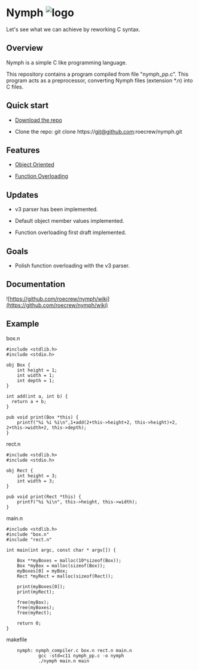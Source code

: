 # Nymph ![logo](http://icons.iconarchive.com/icons/iron-devil/ids-game-world/32/Fairy-icon.png)

Let's see what we can achieve by reworking C syntax.

## Overview

Nymph is a simple C like programming language.

This repository contains a program compiled from file "nymph_pp.c". This program acts as a preprocessor, converting Nymph files (extension \*.n) into C files.

## Quick start

* [Download the repo](https://github.com/roecrew/nymph/archive/master.zip)

* Clone the repo: git clone ht&#8203;tps://git@github.com:roecrew/nymph.git

## Features

* [Object Oriented](https://en.wikipedia.org/wiki/Object-oriented_programming)

* [Function Overloading](https://en.wikipedia.org/wiki/Function_overloading)

## Updates
* v3 parser has been implemented.

* Default object member values implemented.

* Function overloading first draft implemented.

## Goals

* Polish function overloading with the v3 parser.

## Documentation

![https://github.com/roecrew/nymph/wiki](https://github.com/roecrew/nymph/wiki)

## Example
box.n

    #include <stdlib.h>
    #include <stdio.h>

    obj Box {
        int height = 1;
        int width = 1;
        int depth = 1;
    }

    int add(int a, int b) {
      return a + b;
    }

    pub void print(Box *this) {
        printf("%i %i %i\n",1+add(2+this->height+2, this->height)+2, 2+this->width+2, this->depth);
    }

rect.n

    #include <stdlib.h>
    #include <stdio.h>

    obj Rect {
        int height = 3;
        int width = 3;
    }

    pub void print(Rect *this) {
        printf("%i %i\n", this->height, this->width);
    }

main.n

    #include <stdlib.h>
    #include "box.n"
    #include "rect.n"

    int main(int argc, const char * argv[]) {

        Box **myBoxes = malloc(10*sizeof(Box));
        Box *myBox = malloc(sizeof(Box));
        myBoxes[0] = myBox;
        Rect *myRect = malloc(sizeof(Rect));

        print(myBoxes[0]);
        print(myRect);

        free(myBox);
        free(myBoxes);
        free(myRect);

        return 0;
    }

makefile
```make
    nymph: nymph_compiler.c box.n rect.n main.n
            gcc -std=c11 nymph_pp.c -o nymph
            ./nymph main.n main
```
